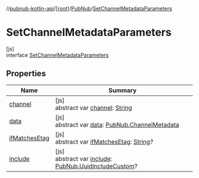 //[pubnub-kotlin-api](../../../../index.md)/[[root]](../../index.md)/[PubNub](../index.md)/[SetChannelMetadataParameters](index.md)

# SetChannelMetadataParameters

[js]\
interface [SetChannelMetadataParameters](index.md)

## Properties

| Name | Summary |
|---|---|
| [channel](channel.md) | [js]<br>abstract var [channel](channel.md): [String](https://kotlinlang.org/api/latest/jvm/stdlib/kotlin-stdlib/kotlin/-string/index.html) |
| [data](data.md) | [js]<br>abstract var [data](data.md): [PubNub.ChannelMetadata](../-channel-metadata/index.md) |
| [ifMatchesEtag](if-matches-etag.md) | [js]<br>abstract var [ifMatchesEtag](if-matches-etag.md): [String](https://kotlinlang.org/api/latest/jvm/stdlib/kotlin-stdlib/kotlin/-string/index.html)? |
| [include](include.md) | [js]<br>abstract var [include](include.md): [PubNub.UuidIncludeCustom](../-uuid-include-custom/index.md)? |
